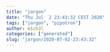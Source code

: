 ```yaml
---
title: "jargon"
date: "Thu Jul  2 23:43:32 CEST 2020"
tags: ["jargon", "pipotron"]
author: m1ch3l
categories: ["generated"]
slug: "jargon/2020-07-02-23:43:32"
---
```




